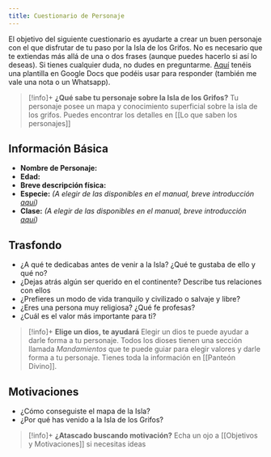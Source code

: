 ```yaml
---
title: Cuestionario de Personaje
---
```


El objetivo del siguiente cuestionario es ayudarte a crear un buen personaje con el que disfrutar de tu paso por la Isla de los Grifos. No es necesario que te extiendas más allá de una o dos frases (aunque puedes hacerlo si así lo deseas). Si tienes cualquier duda, no dudes en preguntarme. [Aquí](https://docs.google.com/document/d/1WPFyxCwmq1mW-glxpgok5NgL3dQj3bYLj3L9OsvN4RM/edit?usp=sharing) tenéis una plantilla en Google Docs que podéis usar para responder (también me vale una nota o un Whatsapp).

>[!info]+ **¿Qué sabe tu personaje sobre la Isla de los Grifos?**
>  Tu personaje posee un mapa y conocimiento superficial sobre la isla de los grifos. 
>  Puedes encontrar los detalles en [[Lo que saben los personajes]]

## Información Básica
- **Nombre de Personaje:**
- **Edad:**
- **Breve descripción física:**
- **Especie:** _(A elegir de las disponibles en el manual, breve introducción [aquí](Especies.md))_
- **Clase:**  _(A elegir de las disponibles en el manual, breve introducción [aquí](Clases.md))_

## Trasfondo
- ¿A qué te dedicabas antes de venir a la Isla? ¿Qué te gustaba de ello y qué no?
- ¿Dejas atrás algún ser querido en el continente? Describe tus relaciones con ellos
- ¿Prefieres un modo de vida tranquilo y civilizado o salvaje y libre?
- ¿Eres una persona muy religiosa? ¿Qué fe profesas?
- ¿Cuál es el valor más importante para ti?

> [!info]+ **Elige un dios, te ayudará** 
> Elegir un dios te puede ayudar a darle forma a tu personaje. Todos los dioses tienen una sección llamada _Mandamientos_ que te puede guiar para elegir valores y darle forma a tu personaje. Tienes toda la información en [[Panteón Divino]].

## Motivaciones
- ¿Cómo conseguiste el mapa de la Isla? 
- ¿Por qué has venido a la Isla de los Grifos? 

> [!info]+ **¿Atascado buscando motivación?** 
> Echa un ojo a [[Objetivos y Motivaciones]] si necesitas ideas
